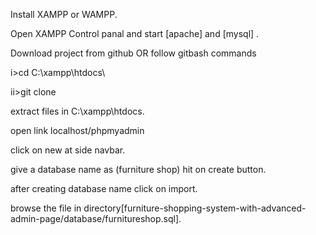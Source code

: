Install XAMPP or WAMPP.

Open XAMPP Control panal and start [apache] and [mysql] .

Download project from github
OR follow gitbash commands

i>cd C:\xampp\htdocs\

ii>git clone 

extract files in C:\xampp\htdocs.

open link localhost/phpmyadmin

click on new at side navbar.

give a database name as (furniture shop) hit on create button.

after creating database name click on import.

browse the file in directory[furniture-shopping-system-with-advanced-admin-page/database/furnitureshop.sql].
